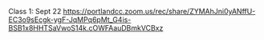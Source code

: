 Class 1: Sept 22
https://portlandcc.zoom.us/rec/share/ZYMAhJni0yANffU-EC3o9sEcgk-ygF-JqMPq6pMt_G4is-BSB1x8HHTSaVwoS14k.cOWFAauDBmkVCBxz
